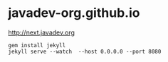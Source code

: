 # javadev-org.github.io

http://next.javadev.org


    gem install jekyll  
    jekyll serve --watch  --host 0.0.0.0 --port 8080
